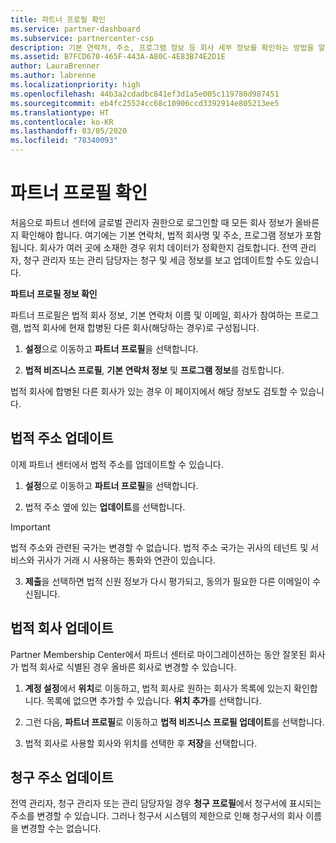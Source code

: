 ```yaml
---
title: 파트너 프로필 확인
ms.service: partner-dashboard
ms.subservice: partnercenter-csp
description: 기본 연락처, 주소, 프로그램 정보 등 회사 세부 정보를 확인하는 방법을 알아봅니다. 또한 법률 및 청구 주소를 업데이트할 수 있습니다.
ms.assetid: B7FCD670-465F-443A-A80C-4E83B74E2D1E
author: LauraBrenner
ms.author: labrenne
ms.localizationpriority: high
ms.openlocfilehash: 44b3a2cdadbc841ef3d1a5e005c119780d987451
ms.sourcegitcommit: eb4fc25524cc68c10906ccd3392914e805213ee5
ms.translationtype: HT
ms.contentlocale: ko-KR
ms.lasthandoff: 03/05/2020
ms.locfileid: "78340093"
---
```

# <a name="verify-your-partner-profile"></a>파트너 프로필 확인

처음으로 파트너 센터에 글로벌 관리자 권한으로 로그인할 때 모든 회사 정보가 올바른지 확인해야 합니다. 여기에는 기본 연락처, 법적 회사명 및 주소, 프로그램 정보가 포함됩니다. 회사가 여러 곳에 소재한 경우 위치 데이터가 정확한지 검토합니다. 전역 관리자, 청구 관리자 또는 관리 담당자는 청구 및 세금 정보를 보고 업데이트할 수도 있습니다. 

**파트너 프로필 정보 확인**

파트너 프로필은 법적 회사 정보, 기본 연락처 이름 및 이메일, 회사가 참여하는 프로그램, 법적 회사에 현재 합병된 다른 회사(해당하는 경우)로 구성됩니다.

1.  **설정**으로 이동하고 **파트너 프로필**을 선택합니다.

2.  **법적 비즈니스 프로필**, **기본 연락처 정보** 및 **프로그램 정보**를 검토합니다.

법적 회사에 합병된 다른 회사가 있는 경우 이 페이지에서 해당 정보도 검토할 수 있습니다.

## <a name="update-your-legal-address"></a>법적 주소 업데이트

이제 파트너 센터에서 법적 주소를 업데이트할 수 있습니다.

1. **설정**으로 이동하고 **파트너 프로필**을 선택합니다. 

2. 법적 주소 옆에 있는 **업데이트**를 선택합니다. 

>[!Important]
>법적 주소와 관련된 국가는 변경할 수 없습니다. 법적 주소 국가는 귀사의 테넌트 및 서비스와 귀사가 거래 시 사용하는 통화와 연관이 있습니다. 

3. **제출**을 선택하면 법적 신원 정보가 다시 평가되고, 동의가 필요한 다른 이메일이 수신됩니다.

## <a name="update-legal-business"></a>법적 회사 업데이트

Partner Membership Center에서 파트너 센터로 마이그레이션하는 동안 잘못된 회사가 법적 회사로 식별된 경우 올바른 회사로 변경할 수 있습니다.

1. **계정 설정**에서 **위치**로 이동하고, 법적 회사로 원하는 회사가 목록에 있는지 확인합니다. 목록에 없으면 추가할 수 있습니다. **위치 추가**를 선택합니다.

2.    그런 다음, **파트너 프로필**로 이동하고 **법적 비즈니스 프로필 업데이트**를 선택합니다.

3.    법적 회사로 사용할 회사와 위치를 선택한 후 **저장**을 선택합니다.

## <a name="update-your-billing-address"></a>청구 주소 업데이트

전역 관리자, 청구 관리자 또는 관리 담당자일 경우 **청구 프로필**에서 청구서에 표시되는 주소를 변경할 수 있습니다. 그러나 청구서 시스템의 제한으로 인해 청구서의 회사 이름을 변경할 수는 없습니다.

 


